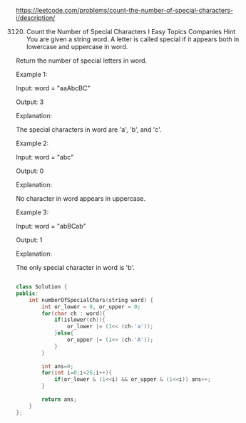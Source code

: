 https://leetcode.com/problems/count-the-number-of-special-characters-i/description/



3120. Count the Number of Special Characters I
Easy
Topics
Companies
Hint
You are given a string word. A letter is called special if it appears both in lowercase and uppercase in word.

Return the number of special letters in word.

 

Example 1:

Input: word = "aaAbcBC"

Output: 3

Explanation:

The special characters in word are 'a', 'b', and 'c'.

Example 2:

Input: word = "abc"

Output: 0

Explanation:

No character in word appears in uppercase.

Example 3:

Input: word = "abBCab"

Output: 1

Explanation:

The only special character in word is 'b'.


```cpp

class Solution {
public:
    int numberOfSpecialChars(string word) {
        int or_lower = 0, or_upper = 0;
        for(char ch : word){
            if(islower(ch)){
                or_lower |= (1<< (ch-'a'));
            }else{
                or_upper |= (1<< (ch-'A'));
            }
        }
        
        int ans=0;
        for(int i=0;i<26;i++){
            if(or_lower & (1<<i) && or_upper & (1<<i)) ans++;
        }
        
        return ans;
    }
};

```
